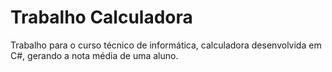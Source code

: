 # Trabalho Calculadora
Trabalho para o curso técnico de informática, calculadora desenvolvida em C#, gerando a nota média de uma aluno.
